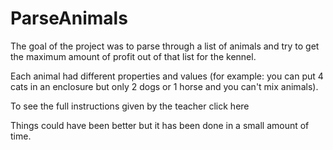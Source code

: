 # ParseAnimals
The goal of the project was to parse through a list of animals and try to get the maximum amount of profit out of that list for the kennel.


Each animal had different properties and values (for example: you can put 4 cats in an enclosure but only 2 dogs or 1 horse and you can't mix animals).


To see the full instructions given by the teacher click here


Things could have been better but it has been done in a small amount of time.
